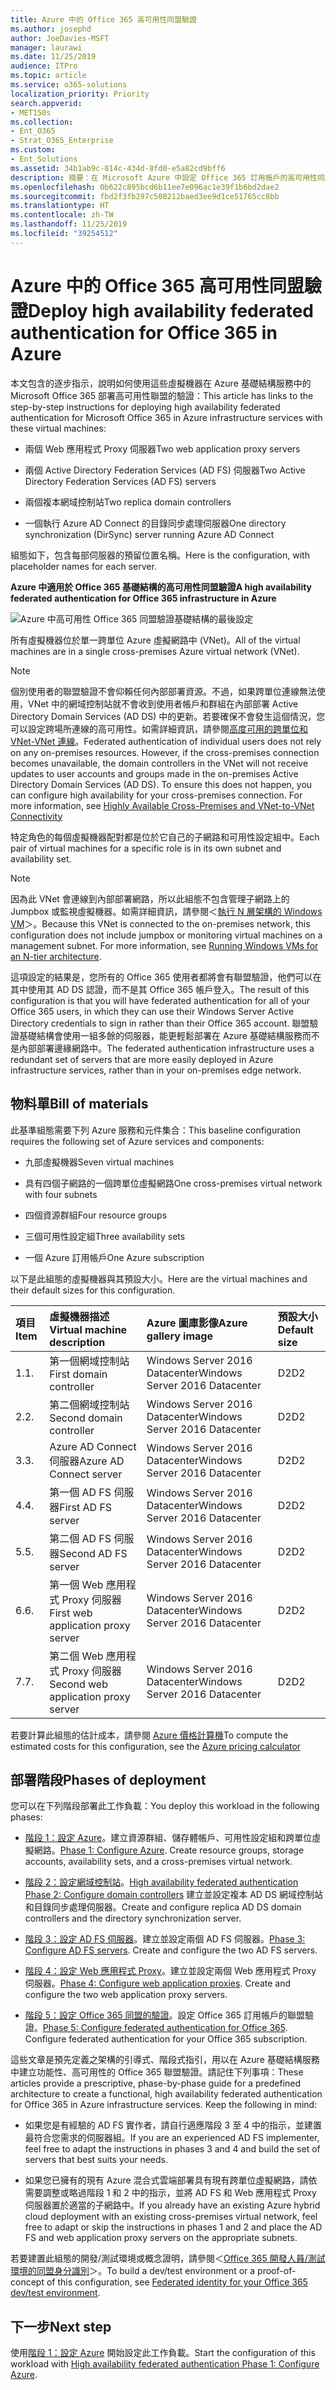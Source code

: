 ```yaml
---
title: Azure 中的 Office 365 高可用性同盟驗證
ms.author: josephd
author: JoeDavies-MSFT
manager: laurawi
ms.date: 11/25/2019
audience: ITPro
ms.topic: article
ms.service: o365-solutions
localization_priority: Priority
search.appverid:
- MET150s
ms.collection:
- Ent_O365
- Strat_O365_Enterprise
ms.custom:
- Ent_Solutions
ms.assetid: 34b1ab9c-814c-434d-8fd0-e5a82cd9bff6
description: 摘要：在 Microsoft Azure 中設定 Office 365 訂用帳戶的高可用性同盟驗證。
ms.openlocfilehash: 0b622c895bcd6b11ee7e096ac1e39f1b6bd2dae2
ms.sourcegitcommit: fbd2f3fb297c508212baed3ee9d1ce51765cc8bb
ms.translationtype: HT
ms.contentlocale: zh-TW
ms.lasthandoff: 11/25/2019
ms.locfileid: "39254512"
---
```

# <a name="deploy-high-availability-federated-authentication-for-office-365-in-azure"></a><span data-ttu-id="afd72-103">Azure 中的 Office 365 高可用性同盟驗證</span><span class="sxs-lookup"><span data-stu-id="afd72-103">Deploy high availability federated authentication for Office 365 in Azure</span></span>

<span data-ttu-id="afd72-104">本文包含的逐步指示，說明如何使用這些虛擬機器在 Azure 基礎結構服務中的 Microsoft Office 365 部署高可用性聯盟的驗證：</span><span class="sxs-lookup"><span data-stu-id="afd72-104">This article has links to the step-by-step instructions for deploying high availability federated authentication for Microsoft Office 365 in Azure infrastructure services with these virtual machines:</span></span>
  
- <span data-ttu-id="afd72-105">兩個 Web 應用程式 Proxy 伺服器</span><span class="sxs-lookup"><span data-stu-id="afd72-105">Two web application proxy servers</span></span>
    
- <span data-ttu-id="afd72-106">兩個 Active Directory Federation Services (AD FS) 伺服器</span><span class="sxs-lookup"><span data-stu-id="afd72-106">Two Active Directory Federation Services (AD FS) servers</span></span>
    
- <span data-ttu-id="afd72-107">兩個複本網域控制站</span><span class="sxs-lookup"><span data-stu-id="afd72-107">Two replica domain controllers</span></span>
    
- <span data-ttu-id="afd72-108">一個執行 Azure AD Connect 的目錄同步處理伺服器</span><span class="sxs-lookup"><span data-stu-id="afd72-108">One directory synchronization (DirSync) server running Azure AD Connect</span></span>
    
<span data-ttu-id="afd72-109">組態如下，包含每部伺服器的預留位置名稱。</span><span class="sxs-lookup"><span data-stu-id="afd72-109">Here is the configuration, with placeholder names for each server.</span></span>
  
<span data-ttu-id="afd72-110">**Azure 中適用於 Office 365 基礎結構的高可用性同盟驗證**</span><span class="sxs-lookup"><span data-stu-id="afd72-110">**A high availability federated authentication for Office 365 infrastructure in Azure**</span></span>

![Azure 中高可用性 Office 365 同盟驗證基礎結構的最後設定](media/c5da470a-f2aa-489a-a050-df09b4d641df.png)
  
<span data-ttu-id="afd72-112">所有虛擬機器位於單一跨單位 Azure 虛擬網路中 (VNet)。</span><span class="sxs-lookup"><span data-stu-id="afd72-112">All of the virtual machines are in a single cross-premises Azure virtual network (VNet).</span></span> 
  
> [!NOTE]
> <span data-ttu-id="afd72-p101">個別使用者的聯盟驗證不會仰賴任何內部部署資源。不過，如果跨單位連線無法使用，VNet 中的網域控制站就不會收到使用者帳戶和群組在內部部署 Active Directory Domain Services (AD DS) 中的更新。若要確保不會發生這個情況，您可以設定跨場所連線的高可用性。如需詳細資訊，請參閱[高度可用的跨單位和 VNet-VNet 連線](https://docs.microsoft.com/azure/vpn-gateway/vpn-gateway-highlyavailable)。</span><span class="sxs-lookup"><span data-stu-id="afd72-p101">Federated authentication of individual users does not rely on any on-premises resources. However, if the cross-premises connection becomes unavailable, the domain controllers in the VNet will not receive updates to user accounts and groups made in the on-premises Active Directory Domain Services (AD DS). To ensure this does not happen, you can configure high availability for your cross-premises connection. For more information, see [Highly Available Cross-Premises and VNet-to-VNet Connectivity](https://docs.microsoft.com/azure/vpn-gateway/vpn-gateway-highlyavailable)</span></span>
  
<span data-ttu-id="afd72-117">特定角色的每個虛擬機器配對都是位於它自己的子網路和可用性設定組中。</span><span class="sxs-lookup"><span data-stu-id="afd72-117">Each pair of virtual machines for a specific role is in its own subnet and availability set.</span></span>
  
> [!NOTE]
> <span data-ttu-id="afd72-p102">因為此 VNet 會連線到內部部署網路，所以此組態不包含管理子網路上的 Jumpbox 或監視虛擬機器。如需詳細資訊，請參閱＜[執行 N 層架構的 Windows VM](https://docs.microsoft.com/azure/guidance/guidance-compute-n-tier-vm)＞。</span><span class="sxs-lookup"><span data-stu-id="afd72-p102">Because this VNet is connected to the on-premises network, this configuration does not include jumpbox or monitoring virtual machines on a management subnet. For more information, see [Running Windows VMs for an N-tier architecture](https://docs.microsoft.com/azure/guidance/guidance-compute-n-tier-vm).</span></span> 
  
<span data-ttu-id="afd72-120">這項設定的結果是，您所有的 Office 365 使用者都將會有聯盟驗證，他們可以在其中使用其 AD DS 認證，而不是其 Office 365 帳戶登入。</span><span class="sxs-lookup"><span data-stu-id="afd72-120">The result of this configuration is that you will have federated authentication for all of your Office 365 users, in which they can use their Windows Server Active Directory credentials to sign in rather than their Office 365 account.</span></span> <span data-ttu-id="afd72-121">聯盟驗證基礎結構會使用一組多餘的伺服器，能更輕鬆部署在 Azure 基礎結構服務而不是內部部署邊緣網路中。</span><span class="sxs-lookup"><span data-stu-id="afd72-121">The federated authentication infrastructure uses a redundant set of servers that are more easily deployed in Azure infrastructure services, rather than in your on-premises edge network.</span></span>
  
## <a name="bill-of-materials"></a><span data-ttu-id="afd72-122">物料單</span><span class="sxs-lookup"><span data-stu-id="afd72-122">Bill of materials</span></span>

<span data-ttu-id="afd72-123">此基準組態需要下列 Azure 服務和元件集合：</span><span class="sxs-lookup"><span data-stu-id="afd72-123">This baseline configuration requires the following set of Azure services and components:</span></span>
  
- <span data-ttu-id="afd72-124">九部虛擬機器</span><span class="sxs-lookup"><span data-stu-id="afd72-124">Seven virtual machines</span></span>
    
- <span data-ttu-id="afd72-125">具有四個子網路的一個跨單位虛擬網路</span><span class="sxs-lookup"><span data-stu-id="afd72-125">One cross-premises virtual network with four subnets</span></span>
    
- <span data-ttu-id="afd72-126">四個資源群組</span><span class="sxs-lookup"><span data-stu-id="afd72-126">Four resource groups</span></span>
    
- <span data-ttu-id="afd72-127">三個可用性設定組</span><span class="sxs-lookup"><span data-stu-id="afd72-127">Three availability sets</span></span>
    
- <span data-ttu-id="afd72-128">一個 Azure 訂用帳戶</span><span class="sxs-lookup"><span data-stu-id="afd72-128">One Azure subscription</span></span>
    
<span data-ttu-id="afd72-129">以下是此組態的虛擬機器與其預設大小。</span><span class="sxs-lookup"><span data-stu-id="afd72-129">Here are the virtual machines and their default sizes for this configuration.</span></span>
  
|<span data-ttu-id="afd72-130">**項目**</span><span class="sxs-lookup"><span data-stu-id="afd72-130">**Item**</span></span>|<span data-ttu-id="afd72-131">**虛擬機器描述**</span><span class="sxs-lookup"><span data-stu-id="afd72-131">**Virtual machine description**</span></span>|<span data-ttu-id="afd72-132">**Azure 圖庫影像**</span><span class="sxs-lookup"><span data-stu-id="afd72-132">**Azure gallery image**</span></span>|<span data-ttu-id="afd72-133">**預設大小**</span><span class="sxs-lookup"><span data-stu-id="afd72-133">**Default size**</span></span>|
|:-----|:-----|:-----|:-----|
|<span data-ttu-id="afd72-134">1.</span><span class="sxs-lookup"><span data-stu-id="afd72-134">1.</span></span>  <br/> |<span data-ttu-id="afd72-135">第一個網域控制站</span><span class="sxs-lookup"><span data-stu-id="afd72-135">First domain controller</span></span>  <br/> |<span data-ttu-id="afd72-136">Windows Server 2016 Datacenter</span><span class="sxs-lookup"><span data-stu-id="afd72-136">Windows Server 2016 Datacenter</span></span>  <br/> |<span data-ttu-id="afd72-137">D2</span><span class="sxs-lookup"><span data-stu-id="afd72-137">D2</span></span>  <br/> |
|<span data-ttu-id="afd72-138">2.</span><span class="sxs-lookup"><span data-stu-id="afd72-138">2.</span></span>  <br/> |<span data-ttu-id="afd72-139">第二個網域控制站</span><span class="sxs-lookup"><span data-stu-id="afd72-139">Second domain controller</span></span>  <br/> |<span data-ttu-id="afd72-140">Windows Server 2016 Datacenter</span><span class="sxs-lookup"><span data-stu-id="afd72-140">Windows Server 2016 Datacenter</span></span>  <br/> |<span data-ttu-id="afd72-141">D2</span><span class="sxs-lookup"><span data-stu-id="afd72-141">D2</span></span>  <br/> |
|<span data-ttu-id="afd72-142">3.</span><span class="sxs-lookup"><span data-stu-id="afd72-142">3.</span></span>  <br/> |<span data-ttu-id="afd72-143">Azure AD Connect 伺服器</span><span class="sxs-lookup"><span data-stu-id="afd72-143">Azure AD Connect server</span></span>  <br/> |<span data-ttu-id="afd72-144">Windows Server 2016 Datacenter</span><span class="sxs-lookup"><span data-stu-id="afd72-144">Windows Server 2016 Datacenter</span></span>  <br/> |<span data-ttu-id="afd72-145">D2</span><span class="sxs-lookup"><span data-stu-id="afd72-145">D2</span></span>  <br/> |
|<span data-ttu-id="afd72-146">4.</span><span class="sxs-lookup"><span data-stu-id="afd72-146">4.</span></span>  <br/> |<span data-ttu-id="afd72-147">第一個 AD FS 伺服器</span><span class="sxs-lookup"><span data-stu-id="afd72-147">First AD FS server</span></span>  <br/> |<span data-ttu-id="afd72-148">Windows Server 2016 Datacenter</span><span class="sxs-lookup"><span data-stu-id="afd72-148">Windows Server 2016 Datacenter</span></span>  <br/> |<span data-ttu-id="afd72-149">D2</span><span class="sxs-lookup"><span data-stu-id="afd72-149">D2</span></span>  <br/> |
|<span data-ttu-id="afd72-150">5.</span><span class="sxs-lookup"><span data-stu-id="afd72-150">5.</span></span>  <br/> |<span data-ttu-id="afd72-151">第二個 AD FS 伺服器</span><span class="sxs-lookup"><span data-stu-id="afd72-151">Second AD FS server</span></span>  <br/> |<span data-ttu-id="afd72-152">Windows Server 2016 Datacenter</span><span class="sxs-lookup"><span data-stu-id="afd72-152">Windows Server 2016 Datacenter</span></span>  <br/> |<span data-ttu-id="afd72-153">D2</span><span class="sxs-lookup"><span data-stu-id="afd72-153">D2</span></span>  <br/> |
|<span data-ttu-id="afd72-154">6.</span><span class="sxs-lookup"><span data-stu-id="afd72-154">6.</span></span>  <br/> |<span data-ttu-id="afd72-155">第一個 Web 應用程式 Proxy 伺服器</span><span class="sxs-lookup"><span data-stu-id="afd72-155">First web application proxy server</span></span>  <br/> |<span data-ttu-id="afd72-156">Windows Server 2016 Datacenter</span><span class="sxs-lookup"><span data-stu-id="afd72-156">Windows Server 2016 Datacenter</span></span>  <br/> |<span data-ttu-id="afd72-157">D2</span><span class="sxs-lookup"><span data-stu-id="afd72-157">D2</span></span>  <br/> |
|<span data-ttu-id="afd72-158">7.</span><span class="sxs-lookup"><span data-stu-id="afd72-158">7.</span></span>  <br/> |<span data-ttu-id="afd72-159">第二個 Web 應用程式 Proxy 伺服器</span><span class="sxs-lookup"><span data-stu-id="afd72-159">Second web application proxy server</span></span>  <br/> |<span data-ttu-id="afd72-160">Windows Server 2016 Datacenter</span><span class="sxs-lookup"><span data-stu-id="afd72-160">Windows Server 2016 Datacenter</span></span>  <br/> |<span data-ttu-id="afd72-161">D2</span><span class="sxs-lookup"><span data-stu-id="afd72-161">D2</span></span>  <br/> |
   
<span data-ttu-id="afd72-162">若要計算此組態的估計成本，請參閱 [Azure 價格計算機](https://azure.microsoft.com/pricing/calculator/)</span><span class="sxs-lookup"><span data-stu-id="afd72-162">To compute the estimated costs for this configuration, see the [Azure pricing calculator](https://azure.microsoft.com/pricing/calculator/)</span></span>
  
## <a name="phases-of-deployment"></a><span data-ttu-id="afd72-163">部署階段</span><span class="sxs-lookup"><span data-stu-id="afd72-163">Phases of deployment</span></span>

<span data-ttu-id="afd72-164">您可以在下列階段部署此工作負載：</span><span class="sxs-lookup"><span data-stu-id="afd72-164">You deploy this workload in the following phases:</span></span>
  
- <span data-ttu-id="afd72-p104">[階段 1：設定 Azure](high-availability-federated-authentication-phase-1-configure-azure.md)。建立資源群組、儲存體帳戶、可用性設定組和跨單位虛擬網路。</span><span class="sxs-lookup"><span data-stu-id="afd72-p104">[Phase 1: Configure Azure](high-availability-federated-authentication-phase-1-configure-azure.md). Create resource groups, storage accounts, availability sets, and a cross-premises virtual network.</span></span>
    
- <span data-ttu-id="afd72-167">[階段 2：設定網域控制站](high-availability-federated-authentication-phase-2-configure-domain-controllers.md)。</span><span class="sxs-lookup"><span data-stu-id="afd72-167">[High availability federated authentication Phase 2: Configure domain controllers](high-availability-federated-authentication-phase-2-configure-domain-controllers.md)</span></span> <span data-ttu-id="afd72-168">建立並設定複本 AD DS 網域控制站和目錄同步處理伺服器。</span><span class="sxs-lookup"><span data-stu-id="afd72-168">Create and configure replica AD DS domain controllers and the directory synchronization server.</span></span>
    
- <span data-ttu-id="afd72-p106">[階段 3：設定 AD FS 伺服器](high-availability-federated-authentication-phase-3-configure-ad-fs-servers.md)。建立並設定兩個 AD FS 伺服器。</span><span class="sxs-lookup"><span data-stu-id="afd72-p106">[Phase 3: Configure AD FS servers](high-availability-federated-authentication-phase-3-configure-ad-fs-servers.md). Create and configure the two AD FS servers.</span></span>
    
- <span data-ttu-id="afd72-p107">[階段 4：設定 Web 應用程式 Proxy](high-availability-federated-authentication-phase-4-configure-web-application-pro.md)。建立並設定兩個 Web 應用程式 Proxy 伺服器。</span><span class="sxs-lookup"><span data-stu-id="afd72-p107">[Phase 4: Configure web application proxies](high-availability-federated-authentication-phase-4-configure-web-application-pro.md). Create and configure the two web application proxy servers.</span></span>
    
- <span data-ttu-id="afd72-p108">[階段 5：設定 Office 365 同盟的驗證](high-availability-federated-authentication-phase-5-configure-federated-authentic.md)。設定 Office 365 訂用帳戶的聯盟驗證。</span><span class="sxs-lookup"><span data-stu-id="afd72-p108">[Phase 5: Configure federated authentication for Office 365](high-availability-federated-authentication-phase-5-configure-federated-authentic.md). Configure federated authentication for your Office 365 subscription.</span></span>
    
<span data-ttu-id="afd72-p109">這些文章是預先定義之架構的引導式、階段式指引，用以在 Azure 基礎結構服務中建立功能性、高可用性的 Office 365 聯盟驗證。請記住下列事項：</span><span class="sxs-lookup"><span data-stu-id="afd72-p109">These articles provide a prescriptive, phase-by-phase guide for a predefined architecture to create a functional, high availability federated authentication for Office 365 in Azure infrastructure services. Keep the following in mind:</span></span>
  
- <span data-ttu-id="afd72-177">如果您是有經驗的 AD FS 實作者，請自行適應階段 3 至 4 中的指示，並建置最符合您需求的伺服器組。</span><span class="sxs-lookup"><span data-stu-id="afd72-177">If you are an experienced AD FS implementer, feel free to adapt the instructions in phases 3 and 4 and build the set of servers that best suits your needs.</span></span>
    
- <span data-ttu-id="afd72-178">如果您已擁有的現有 Azure 混合式雲端部署具有現有跨單位虛擬網路，請依需要調整或略過階段 1 和 2 中的指示，並將 AD FS 和 Web 應用程式 Proxy 伺服器置於適當的子網路中。</span><span class="sxs-lookup"><span data-stu-id="afd72-178">If you already have an existing Azure hybrid cloud deployment with an existing cross-premises virtual network, feel free to adapt or skip the instructions in phases 1 and 2 and place the AD FS and web application proxy servers on the appropriate subnets.</span></span>
    
<span data-ttu-id="afd72-179">若要建置此組態的開發/測試環境或概念證明，請參閱＜[Office 365 開發人員/測試環境的同盟身分識別](federated-identity-for-your-office-365-dev-test-environment.md)＞。</span><span class="sxs-lookup"><span data-stu-id="afd72-179">To build a dev/test environment or a proof-of-concept of this configuration, see [Federated identity for your Office 365 dev/test environment](federated-identity-for-your-office-365-dev-test-environment.md).</span></span>
  
## <a name="next-step"></a><span data-ttu-id="afd72-180">下一步</span><span class="sxs-lookup"><span data-stu-id="afd72-180">Next step</span></span>

<span data-ttu-id="afd72-181">使用[階段 1：設定 Azure](high-availability-federated-authentication-phase-1-configure-azure.md) 開始設定此工作負載。</span><span class="sxs-lookup"><span data-stu-id="afd72-181">Start the configuration of this workload with [High availability federated authentication Phase 1: Configure Azure](high-availability-federated-authentication-phase-1-configure-azure.md).</span></span> 
  
